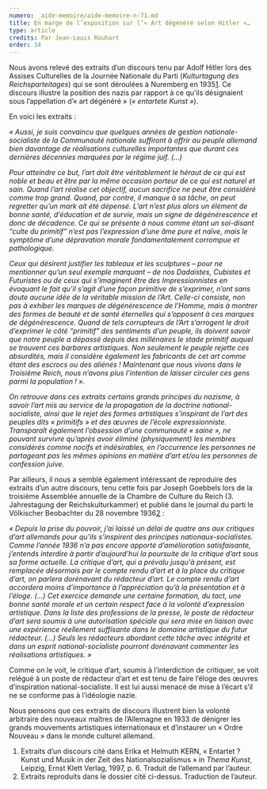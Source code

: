 ```yaml
---
numero: _aide-memoire/aide-memoire-n-71.md
title: En marge de l’exposition sur l’« Art dégénéré selon Hitler »…
type: article
credits: Par Jean-Louis Rouhart
order: 14
---
```

Nous avons relevé des extraits d’un discours tenu par Adolf Hitler lors des Assises Culturelles de la Journée Nationale du Parti (_Kulturtagung des Reichsparteitages_) qui se sont déroulées à Nuremberg en 1935[1](#footnote-1). Ce discours illustre la position des nazis par rapport à ce qu’ils désignaient sous l’appellation d’« art dégénéré » (_« entartete Kunst »_).

En voici les extraits :

_« Aussi, je suis convaincu que quelques années de gestion nationale-socialiste de la Communauté nationale suffiront à offrir au peuple allemand bien davantage de réalisations culturelles importantes que durant ces dernières décennies marquées par le régime juif. (…)_

_Pour atteindre ce but, l’art doit être véritablement le héraut de ce qui est noble et beau et être par la même occasion porteur de ce qui est naturel et sain. Quand l’art réalise cet objectif, aucun sacrifice ne peut être considéré comme trop grand. Quand, par contre, il manque à sa tâche, on peut regretter qu’un mark ait été dépensé. L’art n’est plus alors un élément de bonne santé, d’éducation et de survie, mais un signe de dégénérescence et donc de décadence. Ce qui se présente à nous comme étant un soi-disant “culte du primitif” n’est pas l’expression d’une âme pure et naïve, mais le symptôme d’une dépravation morale fondamentalement corrompue et pathologique._

_Ceux qui désirent justifier les tableaux et les sculptures – pour ne mentionner qu’un seul exemple marquant – de nos Dadaïstes, Cubistes et Futuristes ou de ceux qui s’imaginent être des Impressionnistes en évoquant le fait qu’il s’agit d’une façon primitive de s’exprimer, n’ont sans doute aucune idée de la véritable mission de l’Art. Celle-ci consiste, non pas à exhiber les marques de dégénérescence de l’Homme, mais à montrer des formes de beauté et de santé éternelles qui s’opposent à ces marques de dégénérescence. Quand de tels corrupteurs de l’Art s’arrogent le droit d’exprimer le côté “primitif” des sentiments d’un peuple, ils doivent savoir que notre peuple a dépassé depuis des millénaires le stade primitif auquel se trouvent ces barbares artistiques. Non seulement le peuple rejette ces absurdités, mais il considère également les fabricants de cet art comme étant des escrocs ou des aliénés ! Maintenant que nous vivons dans le Troisième Reich, nous n’avons plus l’intention de laisser circuler ces gens parmi la population ! »._    

_On retrouve dans ces extraits certains grands principes du nazisme, à savoir l’art mis au service de la propagation de la doctrine national-socialiste, ainsi que le rejet des formes artistiques s’inspirant de l’art des peuples dits « primitifs » et des œuvres de l’école expressionniste. Transparaît également l’obsession d’une communauté « saine », ne pouvant survivre qu’après avoir éliminé (physiquement) les membres considérés comme nocifs et indésirables, en l’occurrence les personnes ne partageant pas les mêmes opinions en matière d’art et/ou les personnes de confession juive._

Par ailleurs, il nous a semblé également intéressant de reproduire des extraits d’un autre discours, tenu cette fois par Joseph Goebbels lors de la troisième Assemblée annuelle de la Chambre de Culture du Reich (3. Jahrestagung der Reichskulturkammer) et publié dans le journal du parti le Völkischer Beobachter du 28 novembre 1936[2](#footnote-2) :

_« Depuis la prise du pouvoir, j’ai laissé un délai de quatre ans aux critiques d’art allemands pour qu’ils s’inspirent des principes nationaux-socialistes. Comme l’année 1936 n’a pas encore apporté d’amélioration satisfaisante, j’entends interdire à partir d’aujourd’hui la poursuite de la critique d’art sous sa forme actuelle. La critique d’art, qui a prévalu jusqu'à présent, est remplacée désormais par le compte rendu d’art et à la place du critique d’art, on parlera dorénavant du rédacteur d’art. Le compte rendu d’art accordera moins d’importance à l’appréciation qu’à la présentation et à l’éloge. (…) Cet exercice demande une certaine formation, du tact, une bonne santé morale et un certain respect face à la volonté d’expression artistique. Dans la liste des professions de la presse, le poste de rédacteur d’art sera soumis à une autorisation spéciale qui sera mise en liaison avec une expérience réellement suffisante dans le domaine artistique du futur rédacteur. (…) Seuls les rédacteurs abordant cette tâche avec intégrité et dans un esprit national-socialiste pourront dorénavant commenter les réalisations artistiques. »_

Comme on le voit, le critique d’art, soumis à l’interdiction de critiquer, se voit relégué à un poste de rédacteur d’art et est tenu de faire l’éloge des œuvres d’inspiration national-socialiste. Il est lui aussi menacé de mise à l’écart s’il ne se conforme pas à l’idéologie nazie.

Nous pensons que ces extraits de discours illustrent bien la volonté arbitraire des nouveaux maîtres de l’Allemagne en 1933 de dénigrer les grands mouvements artistiques internationaux et d’instaurer un «  Ordre Nouveau »  dans le monde culturel allemand.

1. Extraits d’un discours cité dans Erika et Helmuth KERN, « Entartet ? Kunst und Musik in der Zeit des Nationalsozialismus » in _Thema Kunst_, Leipzig, Ernst Klett Verlag, 1997, p. 6. Traduit de l’allemand par l’auteur.
2. Extraits reproduits dans le dossier cité ci-dessus. Traduction de l’auteur.

